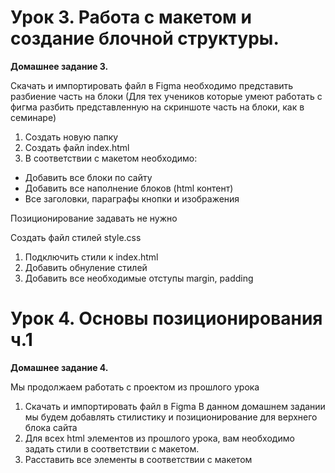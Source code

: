 # Урок 3. Работа с макетом и создание блочной структуры. #

**Домашнее задание 3.**

Скачать и импортировать файл в Figma
необходимо представить разбиение часть на блоки (Для тех учеников которые умеют работать с фигма разбить представленную на скриншоте часть на блоки, как в семинаре)

1. Создать новую папку
2. Создать файл index.html
3. В соответствии с макетом необходимо:
* Добавить все блоки по сайту
* Добавить все наполнение блоков (html контент)
* Все заголовки, параграфы кнопки и изображения

Позиционирование задавать не нужно

Создать файл стилей style.css

1. Подключить стили к index.html
2. Добавить обнуление стилей
3. Добавить все необходимые отступы margin, padding

# Урок 4. Основы позиционирования ч.1 #

**Домашнее задание 4.**

Мы продолжаем работать с проектом из прошлого урока
1. Скачать и импортировать файл в Figma
В данном домашнем задании мы будем добавлять стилистику и позиционирование для верхнего блока сайта
2. Для всех html элементов из прошлого урока, вам необходимо задать стили в соответствии с макетом.
3. Расставить все элементы в соответствии с макетом